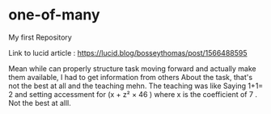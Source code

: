 # one-of-many
My first Repository

Link to lucid article :
https://lucid.blog/bosseythomas/post/1566488595

Mean while can properly structure task moving forward 
and actually make them available, I had to get information from others 
About the task, that's not the best at all and the teaching mehn. The teaching was like 
Saying 1+1= 2 and setting accessment for (x + z² × 46 ) where x is the coefficient of 7 .
Not the best at alll.
